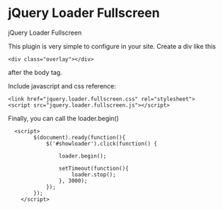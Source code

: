 jQuery Loader Fullscreen
=====================

jQuery Loader Fullscreen

This plugin is very simple to configure in your site.
Create a div like this

`<div class="overlay"></div>`

after the body tag.

Include javascript and css reference:


`<link href="jquery.loader.fullscreen.css" rel="stylesheet">`  
`<script src="jquery.loader.fullscreen.js"></script>`

Finally, you can call the loader.begin()

      <script>
            $(document).ready(function(){
                $('#showloader').click(function() {
             
                    loader.begin();
                    
                    setTimeout(function(){
                        loader.stop();
                    }, 3000); 
                });
            });
        </script>
